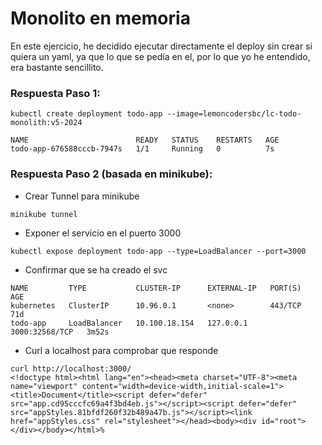 # Monolito en memoria
En este ejercicio, he decidido ejecutar directamente el deploy sin crear si quiera un yaml, ya que lo que se pedía en el, por lo que yo he entendido, era bastante sencillito. 

### Respuesta Paso 1:
```
kubectl create deployment todo-app --image=lemoncodersbc/lc-todo-monolith:v5-2024
```
```
NAME                        READY   STATUS    RESTARTS   AGE
todo-app-676588cccb-7947s   1/1     Running   0          7s
```

### Respuesta Paso 2 (basada en minikube):
- Crear Tunnel para minikube
```
minikube tunnel
```
- Exponer el servicio en el puerto 3000
```
kubectl expose deployment todo-app --type=LoadBalancer --port=3000
```
- Confirmar que se ha creado el svc
```
NAME         TYPE           CLUSTER-IP      EXTERNAL-IP   PORT(S)          AGE
kubernetes   ClusterIP      10.96.0.1       <none>        443/TCP          71d
todo-app     LoadBalancer   10.100.18.154   127.0.0.1     3000:32568/TCP   3m52s
```
- Curl a localhost para comprobar que responde
```
curl http://localhost:3000/                                                                                                                                                              
<!doctype html><html lang="en"><head><meta charset="UTF-8"><meta name="viewport" content="width=device-width,initial-scale=1"><title>Document</title><script defer="defer" src="app.cd95cccfc69a4f3bd4eb.js"></script><script defer="defer" src="appStyles.81bfdf260f32b489a47b.js"></script><link href="appStyles.css" rel="stylesheet"></head><body><div id="root"></div></body></html>% 
```